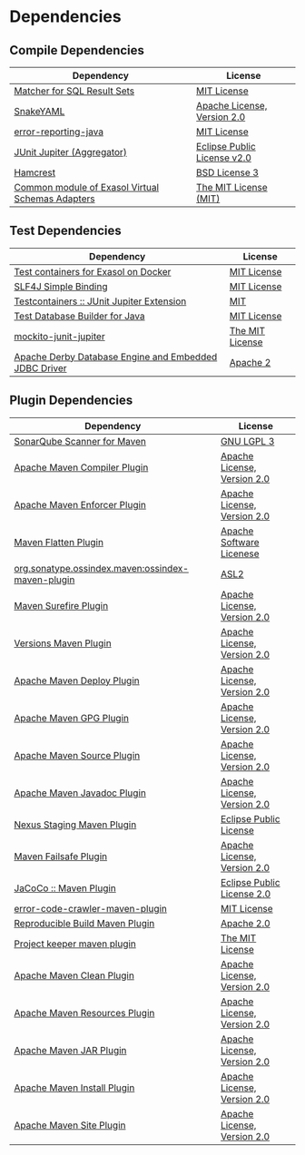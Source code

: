 <!-- @formatter:off -->
# Dependencies

## Compile Dependencies

| Dependency                                             | License                          |
| ------------------------------------------------------ | -------------------------------- |
| [Matcher for SQL Result Sets][0]                       | [MIT License][1]                 |
| [SnakeYAML][2]                                         | [Apache License, Version 2.0][3] |
| [error-reporting-java][4]                              | [MIT License][5]                 |
| [JUnit Jupiter (Aggregator)][6]                        | [Eclipse Public License v2.0][7] |
| [Hamcrest][8]                                          | [BSD License 3][9]               |
| [Common module of Exasol Virtual Schemas Adapters][10] | [The MIT License (MIT)][11]      |

## Test Dependencies

| Dependency                                                  | License               |
| ----------------------------------------------------------- | --------------------- |
| [Test containers for Exasol on Docker][12]                  | [MIT License][13]     |
| [SLF4J Simple Binding][14]                                  | [MIT License][15]     |
| [Testcontainers :: JUnit Jupiter Extension][16]             | [MIT][17]             |
| [Test Database Builder for Java][18]                        | [MIT License][19]     |
| [mockito-junit-jupiter][20]                                 | [The MIT License][21] |
| [Apache Derby Database Engine and Embedded JDBC Driver][22] | [Apache 2][3]         |

## Plugin Dependencies

| Dependency                                              | License                           |
| ------------------------------------------------------- | --------------------------------- |
| [SonarQube Scanner for Maven][23]                       | [GNU LGPL 3][24]                  |
| [Apache Maven Compiler Plugin][25]                      | [Apache License, Version 2.0][26] |
| [Apache Maven Enforcer Plugin][27]                      | [Apache License, Version 2.0][26] |
| [Maven Flatten Plugin][28]                              | [Apache Software Licenese][26]    |
| [org.sonatype.ossindex.maven:ossindex-maven-plugin][29] | [ASL2][3]                         |
| [Maven Surefire Plugin][30]                             | [Apache License, Version 2.0][26] |
| [Versions Maven Plugin][31]                             | [Apache License, Version 2.0][26] |
| [Apache Maven Deploy Plugin][32]                        | [Apache License, Version 2.0][26] |
| [Apache Maven GPG Plugin][33]                           | [Apache License, Version 2.0][26] |
| [Apache Maven Source Plugin][34]                        | [Apache License, Version 2.0][26] |
| [Apache Maven Javadoc Plugin][35]                       | [Apache License, Version 2.0][26] |
| [Nexus Staging Maven Plugin][36]                        | [Eclipse Public License][37]      |
| [Maven Failsafe Plugin][38]                             | [Apache License, Version 2.0][26] |
| [JaCoCo :: Maven Plugin][39]                            | [Eclipse Public License 2.0][40]  |
| [error-code-crawler-maven-plugin][41]                   | [MIT License][42]                 |
| [Reproducible Build Maven Plugin][43]                   | [Apache 2.0][3]                   |
| [Project keeper maven plugin][44]                       | [The MIT License][45]             |
| [Apache Maven Clean Plugin][46]                         | [Apache License, Version 2.0][26] |
| [Apache Maven Resources Plugin][47]                     | [Apache License, Version 2.0][26] |
| [Apache Maven JAR Plugin][48]                           | [Apache License, Version 2.0][26] |
| [Apache Maven Install Plugin][49]                       | [Apache License, Version 2.0][26] |
| [Apache Maven Site Plugin][50]                          | [Apache License, Version 2.0][26] |

[0]: https://github.com/exasol/hamcrest-resultset-matcher/
[1]: https://github.com/exasol/hamcrest-resultset-matcher/blob/main/LICENSE
[2]: https://bitbucket.org/snakeyaml/snakeyaml
[3]: http://www.apache.org/licenses/LICENSE-2.0.txt
[4]: https://github.com/exasol/error-reporting-java/
[5]: https://github.com/exasol/error-reporting-java/blob/main/LICENSE
[6]: https://junit.org/junit5/
[7]: https://www.eclipse.org/legal/epl-v20.html
[8]: http://hamcrest.org/JavaHamcrest/
[9]: http://opensource.org/licenses/BSD-3-Clause
[10]: https://github.com/exasol/virtual-schema-common-java/
[11]: https://github.com/exasol/virtual-schema-common-java/blob/main/LICENSE
[12]: https://github.com/exasol/exasol-testcontainers/
[13]: https://github.com/exasol/exasol-testcontainers/blob/main/LICENSE
[14]: http://www.slf4j.org
[15]: http://www.opensource.org/licenses/mit-license.php
[16]: https://testcontainers.org
[17]: http://opensource.org/licenses/MIT
[18]: https://github.com/exasol/test-db-builder-java/
[19]: https://github.com/exasol/test-db-builder-java/blob/main/LICENSE
[20]: https://github.com/mockito/mockito
[21]: https://github.com/mockito/mockito/blob/main/LICENSE
[22]: http://db.apache.org/derby/
[23]: http://sonarsource.github.io/sonar-scanner-maven/
[24]: http://www.gnu.org/licenses/lgpl.txt
[25]: https://maven.apache.org/plugins/maven-compiler-plugin/
[26]: https://www.apache.org/licenses/LICENSE-2.0.txt
[27]: https://maven.apache.org/enforcer/maven-enforcer-plugin/
[28]: https://www.mojohaus.org/flatten-maven-plugin/
[29]: https://sonatype.github.io/ossindex-maven/maven-plugin/
[30]: https://maven.apache.org/surefire/maven-surefire-plugin/
[31]: https://www.mojohaus.org/versions/versions-maven-plugin/
[32]: https://maven.apache.org/plugins/maven-deploy-plugin/
[33]: https://maven.apache.org/plugins/maven-gpg-plugin/
[34]: https://maven.apache.org/plugins/maven-source-plugin/
[35]: https://maven.apache.org/plugins/maven-javadoc-plugin/
[36]: http://www.sonatype.com/public-parent/nexus-maven-plugins/nexus-staging/nexus-staging-maven-plugin/
[37]: http://www.eclipse.org/legal/epl-v10.html
[38]: https://maven.apache.org/surefire/maven-failsafe-plugin/
[39]: https://www.jacoco.org/jacoco/trunk/doc/maven.html
[40]: https://www.eclipse.org/legal/epl-2.0/
[41]: https://github.com/exasol/error-code-crawler-maven-plugin/
[42]: https://github.com/exasol/error-code-crawler-maven-plugin/blob/main/LICENSE
[43]: http://zlika.github.io/reproducible-build-maven-plugin
[44]: https://github.com/exasol/project-keeper/
[45]: https://github.com/exasol/project-keeper/blob/main/LICENSE
[46]: https://maven.apache.org/plugins/maven-clean-plugin/
[47]: https://maven.apache.org/plugins/maven-resources-plugin/
[48]: https://maven.apache.org/plugins/maven-jar-plugin/
[49]: https://maven.apache.org/plugins/maven-install-plugin/
[50]: https://maven.apache.org/plugins/maven-site-plugin/
